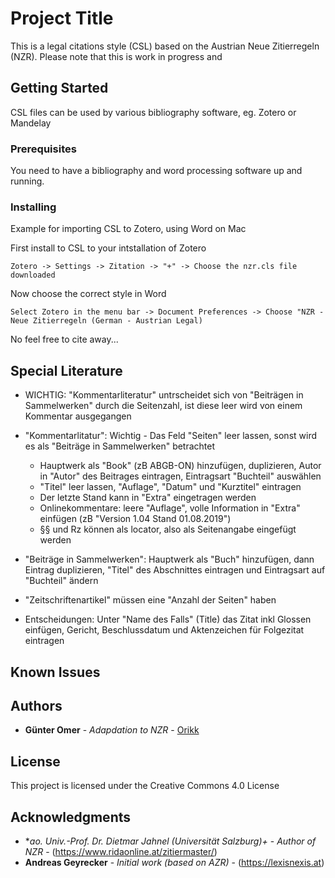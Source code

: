 # Project Title

This is a legal citations style (CSL) based on the Austrian Neue Zitierregeln (NZR).
Please note that this is work in progress and 

## Getting Started

CSL files can be used by various bibliography software, eg. Zotero or Mandelay

### Prerequisites

You need to have a bibliography and word processing software up and running.

### Installing

Example for importing CSL to Zotero, using Word on Mac

First install to CSL to your intstallation of Zotero

```
Zotero -> Settings -> Zitation -> "+" -> Choose the nzr.cls file downloaded
```

Now choose the correct style in Word

```
Select Zotero in the menu bar -> Document Preferences -> Choose "NZR - Neue Zitierregeln (German - Austrian Legal)
```

No feel free to cite away...

## Special Literature

* WICHTIG: "Kommentarliteratur" untrscheidet sich von "Beiträgen in Sammelwerken" durch die Seitenzahl, ist diese leer wird von einem Kommentar ausgegangen

* "Kommentarlitatur": Wichtig - Das Feld "Seiten" leer lassen, sonst wird es als "Beiträge in Sammelwerken" betrachtet
  * Hauptwerk als "Book" (zB ABGB-ON) hinzufügen, duplizieren, Autor in "Autor" des Beitrages eintragen, Eintragsart "Buchteil" auswählen
  * "Titel" leer lassen, "Auflage", "Datum" und "Kurztitel" eintragen
  * Der letzte Stand kann in "Extra" eingetragen werden
  * Onlinekommentare: leere "Auflage", volle Information in "Extra" einfügen (zB "Version 1.04 Stand 01.08.2019")
  * §§ und Rz können als locator, also als Seitenangabe eingefügt werden
* "Beiträge in Sammelwerken": Hauptwerk als "Buch" hinzufügen, dann Eintrag duplizieren, "Titel" des Abschnittes eintragen und Eintragsart auf "Buchteil" ändern 
* "Zeitschriftenartikel" müssen eine "Anzahl der Seiten" haben
* Entscheidungen: Unter "Name des Falls" (Title) das Zitat inkl Glossen einfügen, Gericht, Beschlussdatum und Aktenzeichen für Folgezitat eintragen


## Known Issues


## Authors

* **Günter Omer** - *Adapdation to NZR* - [Orikk](https://github.com/Orikk)


## License

This project is licensed under the Creative Commons 4.0 License

## Acknowledgments

* **ao. Univ.-Prof. Dr. Dietmar Jahnel (Universität Salzburg)+* - *Author of NZR* - (https://www.ridaonline.at/zitiermaster/)
* **Andreas Geyrecker** - *Initial work (based on AZR)* - (https://lexisnexis.at)